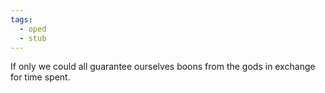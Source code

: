 ```yaml
---
tags:
  - oped
  - stub
---
```

If only we could all guarantee ourselves boons from the gods in exchange for time spent.